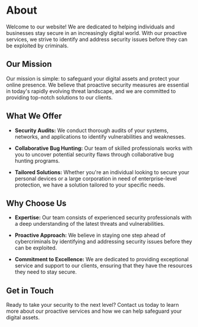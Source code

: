 <!-- created: 2020-07-24 13:37:00+00:00 -->
<!-- language: en -->
<!-- title: About -->

# About

Welcome to our website! We are dedicated to helping individuals and businesses stay secure in an increasingly digital world. With our proactive services, we strive to identify and address security issues before they can be exploited by criminals.

## Our Mission

Our mission is simple: to safeguard your digital assets and protect your online presence. We believe that proactive security measures are essential in today's rapidly evolving threat landscape, and we are committed to providing top-notch solutions to our clients.

## What We Offer

- **Security Audits:** We conduct thorough audits of your systems, networks, and applications to identify vulnerabilities and weaknesses.

- **Collaborative Bug Hunting:** Our team of skilled professionals works with you to uncover potential security flaws through collaborative bug hunting programs.

- **Tailored Solutions:** Whether you're an individual looking to secure your personal devices or a large corporation in need of enterprise-level protection, we have a solution tailored to your specific needs.

## Why Choose Us

- **Expertise:** Our team consists of experienced security professionals with a deep understanding of the latest threats and vulnerabilities.

- **Proactive Approach:** We believe in staying one step ahead of cybercriminals by identifying and addressing security issues before they can be exploited.

- **Commitment to Excellence:** We are dedicated to providing exceptional service and support to our clients, ensuring that they have the resources they need to stay secure.

## Get in Touch

Ready to take your security to the next level? Contact us today to learn more about our proactive services and how we can help safeguard your digital assets.